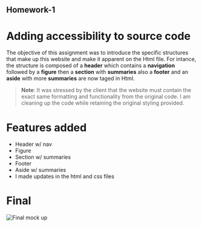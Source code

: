 ## Homework-1

# Adding accessibility to source code

The objective of this assignment was to introduce the specific structures that make up this website and make it apparent on the Html file. For intance, the structure is composed of a <strong>header</strong> which contains a <strong>navigation</strong> followed by a <strong>figure</strong> then a <strong>section</strong> with <strong>summaries</strong> also a <strong>footer</strong> and an <strong>aside</strong> with more <strong>summaries</strong> are now taged in Html.

> **Note**: It was stressed by the client that the website must contain the exact same formatting and functionality from the original code. I am cleaning up the code while retaining the original styling provided.

# Features added

- Header w/ nav
- Figure
- Section w/ summaries
- Footer
- Aside w/ summaries
- I made updates in the html and css files

# Final

![Final mock up](./assets/final.png)
